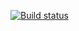 [![Build status](https://ci.appveyor.com/api/projects/status/w29kr6of9hv4876t?svg=true)](https://ci.appveyor.com/project/CoolAleks/mobailbankapi)

